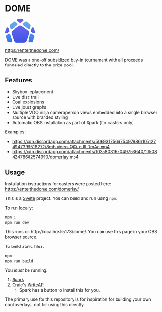 # DOME

<img src="static/dome_logo.webp"
     style="margin: 0 auto; width: 100px;" />

https://enterthedome.com/

DOME was a one-off subsidized buy-in tournament with all proceeds funneled directly to the prize pool.

## Features

- Skybox replacement
- Live disc trail
- Goal explosions
- Live joust graphs
- Multiple VDO.ninja cameraperson views embedded into a single browser source with branded styling
- Automatic OBS installation as part of Spark (for casters only)

Examples:

- https://cdn.discordapp.com/attachments/506931756675497986/1051274947399516272/8mb.video-QjQ-oJlLDmAc.mp4
- https://cdn.discordapp.com/attachments/1035803165049753640/1050842478682574990/domerlay.mp4

## Usage

Installation instructions for casters were posted here: https://enterthedome.com/domerlay/

This is a [Svelte](https://svelte.dev/) project. You can build and run using `npm`.

To run locally:

```sh
npm i
npm run dev
```

This runs on http://localhost:5173/dome/. You can use this page in your OBS browser source.

To build static files:

```sh
npm i
npm run build
```

You _must_ be running:

1.  [Spark](https://ignitevr.gg/spark/)
2.  Graic's [WriteAPI](https://github.com/Graicc/WriteAPI)
    - Spark has a button to install this for you.

The primary use for this repository is for inspiration for building your own cool overlays, not for using this directly.
